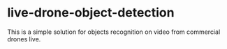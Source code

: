 # live-drone-object-detection
This is a simple solution for objects recognition on video from commercial drones live.
